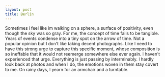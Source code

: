 ```yaml
---
layout: post
title: Berlin
---
```


Sometimes i feel like im walking on a sphere, a surface of positivity, even though the sky was so gray. For me, the concept of time fails to be tangible. Years of events condense into a tiny spot on the arrow of time. Not a popular opinion but I don't like taking decent photographs. Like I need to have this strong urge to capture this specific moment, whose composition is so ineffable that it would not reemerge somewhere else ever again. I haven't experienced that urge. Everything is just passing by interminably. I hardly look back at photos and when I do, the emotions woven in them stay covert to me. On rainy days, I yearn for an armchair and a turntable. 
